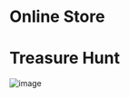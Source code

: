 # Online Store

# Treasure Hunt
![image](https://user-images.githubusercontent.com/23447522/148683613-954b0cb7-35e0-434b-af11-b78bc5a6ba8e.png)
